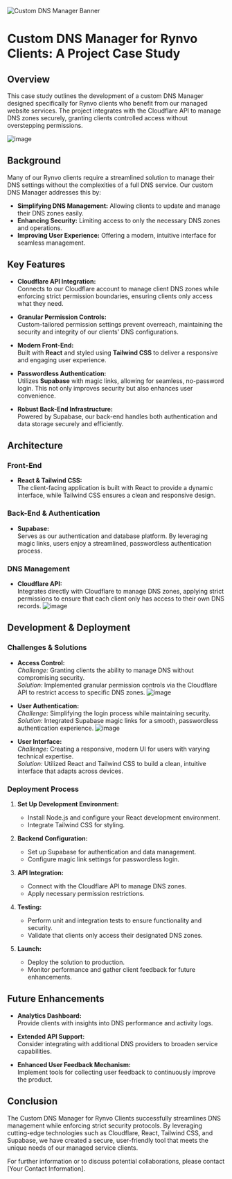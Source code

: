 ![Custom DNS Manager Banner](https://github.com/user-attachments/assets/04f66c06-b9ba-458d-9e59-87d9f6a5c086)

# Custom DNS Manager for Rynvo Clients: A Project Case Study

## Overview

This case study outlines the development of a custom DNS Manager designed specifically for Rynvo clients who benefit from our managed website services. The project integrates with the Cloudflare API to manage DNS zones securely, granting clients controlled access without overstepping permissions.

![image](https://github.com/user-attachments/assets/b2e8b27d-b113-4494-8af1-533e36e35c12)


## Background
Many of our Rynvo clients require a streamlined solution to manage their DNS settings without the complexities of a full DNS service. Our custom DNS Manager addresses this by:
- **Simplifying DNS Management:** Allowing clients to update and manage their DNS zones easily.
- **Enhancing Security:** Limiting access to only the necessary DNS zones and operations.
- **Improving User Experience:** Offering a modern, intuitive interface for seamless management.


## Key Features

- **Cloudflare API Integration:**  
  Connects to our Cloudflare account to manage client DNS zones while enforcing strict permission boundaries, ensuring clients only access what they need.

- **Granular Permission Controls:**  
  Custom-tailored permission settings prevent overreach, maintaining the security and integrity of our clients' DNS configurations.

- **Modern Front-End:**  
  Built with **React** and styled using **Tailwind CSS** to deliver a responsive and engaging user experience.

- **Passwordless Authentication:**  
  Utilizes **Supabase** with magic links, allowing for seamless, no-password login. This not only improves security but also enhances user convenience.

- **Robust Back-End Infrastructure:**  
  Powered by Supabase, our back-end handles both authentication and data storage securely and efficiently.

## Architecture

### Front-End
- **React & Tailwind CSS:**  
  The client-facing application is built with React to provide a dynamic interface, while Tailwind CSS ensures a clean and responsive design.

### Back-End & Authentication
- **Supabase:**  
  Serves as our authentication and database platform. By leveraging magic links, users enjoy a streamlined, passwordless authentication process.

### DNS Management
- **Cloudflare API:**  
  Integrates directly with Cloudflare to manage DNS zones, applying strict permissions to ensure that each client only has access to their own DNS records.
  ![image](https://github.com/user-attachments/assets/57746ff4-0de8-4538-a299-291f9a7ed30c)


## Development & Deployment

### Challenges & Solutions
- **Access Control:**  
  *Challenge:* Granting clients the ability to manage DNS without compromising security.  
  *Solution:* Implemented granular permission controls via the Cloudflare API to restrict access to specific DNS zones.
  ![image](https://github.com/user-attachments/assets/ad82b414-1e12-4a50-910e-48bf4d737189)


- **User Authentication:**  
  *Challenge:* Simplifying the login process while maintaining security.  
  *Solution:* Integrated Supabase magic links for a smooth, passwordless authentication experience.
  ![image](https://github.com/user-attachments/assets/4be38d28-e51d-4efe-8f67-cf08f97adcb2)

- **User Interface:**  
  *Challenge:* Creating a responsive, modern UI for users with varying technical expertise.  
  *Solution:* Utilized React and Tailwind CSS to build a clean, intuitive interface that adapts across devices.

### Deployment Process
1. **Set Up Development Environment:**  
   - Install Node.js and configure your React development environment.
   - Integrate Tailwind CSS for styling.

2. **Backend Configuration:**  
   - Set up Supabase for authentication and data management.
   - Configure magic link settings for passwordless login.

3. **API Integration:**  
   - Connect with the Cloudflare API to manage DNS zones.
   - Apply necessary permission restrictions.

4. **Testing:**  
   - Perform unit and integration tests to ensure functionality and security.
   - Validate that clients only access their designated DNS zones.

5. **Launch:**  
   - Deploy the solution to production.
   - Monitor performance and gather client feedback for future enhancements.

## Future Enhancements

- **Analytics Dashboard:**  
  Provide clients with insights into DNS performance and activity logs.

- **Extended API Support:**  
  Consider integrating with additional DNS providers to broaden service capabilities.

- **Enhanced User Feedback Mechanism:**  
  Implement tools for collecting user feedback to continuously improve the product.

## Conclusion

The Custom DNS Manager for Rynvo Clients successfully streamlines DNS management while enforcing strict security protocols. By leveraging cutting-edge technologies such as Cloudflare, React, Tailwind CSS, and Supabase, we have created a secure, user-friendly tool that meets the unique needs of our managed service clients.

For further information or to discuss potential collaborations, please contact [Your Contact Information].
